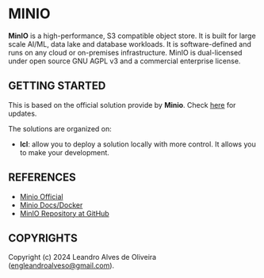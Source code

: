 # MINIO

**MinIO**  is a high-performance, S3 compatible object store. It is built for large scale AI/ML, data lake and database workloads. It is software-defined and runs on any cloud or on-premises infrastructure. MinIO is dual-licensed under open source GNU AGPL v3 and a commercial enterprise license.

## GETTING STARTED

This is based on the official solution provide by **Minio**. Check [here](https://min.io/docs/minio/container/index.html) for updates.

The solutions are organized on:
- **lcl**: allow you to deploy a solution locally with more control. It allows you to make your development.

## REFERENCES
- [Minio Official](https://min.io/)
- [Minio Docs/Docker](https://min.io/docs/minio/container/index.html)
- [MinIO Repository at GitHub](https://github.com/minio/minio/tree/master)

## COPYRIGHTS
Copyright (c) 2024 Leandro Alves de Oliveira (engleandroalveso@gmail.com).